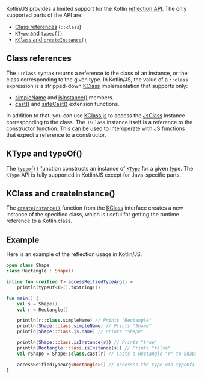 [//]: # (title: Kotlin/JS reflection)

Kotlin/JS provides a limited support for the Kotlin [reflection API](reflection.md). The only supported parts of the API
are:

* [Class references](reflection.md#class-references) (`::class`)
* [`KType` and `typeof()`](#ktype-and-typeof)
* [`KClass` and `createInstance()`](#kclass-and-createinstance)

## Class references

The `::class` syntax returns a reference to the class of an instance, or the class corresponding to the given type.
In Kotlin/JS, the value of a `::class` expression is a stripped-down [KClass](https://kotlinlang.org/api/latest/jvm/stdlib/kotlin.reflect/-k-class/)
implementation that supports only:
* [simpleName](https://kotlinlang.org/api/latest/jvm/stdlib/kotlin.reflect/-k-class/simple-name.html)
and [isInstance()](https://kotlinlang.org/api/latest/jvm/stdlib/kotlin.reflect/-k-class/is-instance.html) members.
* [cast()](https://kotlinlang.org/api/latest/jvm/stdlib/kotlin.reflect/cast.html) and 
[safeCast()](https://kotlinlang.org/api/latest/jvm/stdlib/kotlin.reflect/safe-cast.html) extension functions.

In addition to that, you can use [KClass.js](https://kotlinlang.org/api/latest/jvm/stdlib/kotlin.js/js.html) to access the
[JsClass](https://kotlinlang.org/api/latest/jvm/stdlib/kotlin.js/-js-class/index.html) instance corresponding to the class.
The `JsClass` instance itself is a reference to the constructor function.
This can be used to interoperate with JS functions that expect a reference to a constructor.

## KType and typeOf()

The [`typeof()`](https://kotlinlang.org/api/latest/jvm/stdlib/kotlin.reflect/type-of.html) function constructs an instance 
of [`KType`](https://kotlinlang.org/api/latest/jvm/stdlib/kotlin.reflect/-k-type/) for a given type.
The `KType` API is fully supported in Kotlin/JS except for Java-specific parts.

## KClass and createInstance()

The [`createInstance()`](https://kotlinlang.org/api/latest/jvm/stdlib/kotlin.reflect.full/create-instance.html) function
from the [KClass](https://kotlinlang.org/api/latest/jvm/stdlib/kotlin.reflect/-k-class/) interface creates a new instance
of the specified class, which is useful for getting the runtime reference to a Kotlin class.

## Example

Here is an example of the reflection usage in Kotlin/JS.

```kotlin
open class Shape
class Rectangle : Shape()

inline fun <reified T> accessReifiedTypeArg() =
    println(typeOf<T>().toString())

fun main() {
    val s = Shape()
    val r = Rectangle()

    println(r::class.simpleName) // Prints "Rectangle"
    println(Shape::class.simpleName) // Prints "Shape"
    println(Shape::class.js.name) // Prints "Shape"

    println(Shape::class.isInstance(r)) // Prints "true"
    println(Rectangle::class.isInstance(s)) // Prints "false"
    val rShape = Shape::class.cast(r) // Casts a Rectangle "r" to Shape

    accessReifiedTypeArg<Rectangle>() // Accesses the type via typeOf(). Prints "Rectangle"
}
```
